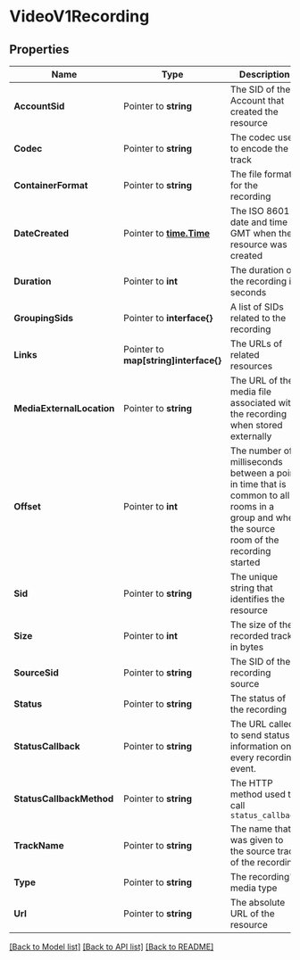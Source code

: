 # VideoV1Recording

## Properties

Name | Type | Description | Notes
------------ | ------------- | ------------- | -------------
**AccountSid** | Pointer to **string** | The SID of the Account that created the resource |
**Codec** | Pointer to **string** | The codec used to encode the track |
**ContainerFormat** | Pointer to **string** | The file format for the recording |
**DateCreated** | Pointer to [**time.Time**](time.Time.md) | The ISO 8601 date and time in GMT when the resource was created |
**Duration** | Pointer to **int** | The duration of the recording in seconds |
**GroupingSids** | Pointer to **interface{}** | A list of SIDs related to the recording |
**Links** | Pointer to **map[string]interface{}** | The URLs of related resources |
**MediaExternalLocation** | Pointer to **string** | The URL of the media file associated with the recording when stored externally |
**Offset** | Pointer to **int** | The number of milliseconds between a point in time that is common to all rooms in a group and when the source room of the recording started |
**Sid** | Pointer to **string** | The unique string that identifies the resource |
**Size** | Pointer to **int** | The size of the recorded track, in bytes |
**SourceSid** | Pointer to **string** | The SID of the recording source |
**Status** | Pointer to **string** | The status of the recording |
**StatusCallback** | Pointer to **string** | The URL called to send status information on every recording event. |
**StatusCallbackMethod** | Pointer to **string** | The HTTP method used to call `status_callback` |
**TrackName** | Pointer to **string** | The name that was given to the source track of the recording |
**Type** | Pointer to **string** | The recording's media type |
**Url** | Pointer to **string** | The absolute URL of the resource |

[[Back to Model list]](../README.md#documentation-for-models) [[Back to API list]](../README.md#documentation-for-api-endpoints) [[Back to README]](../README.md)


